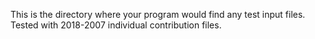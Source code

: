 This is the directory where your program would find any test input files.
Tested with 2018-2007 individual contribution files. 
